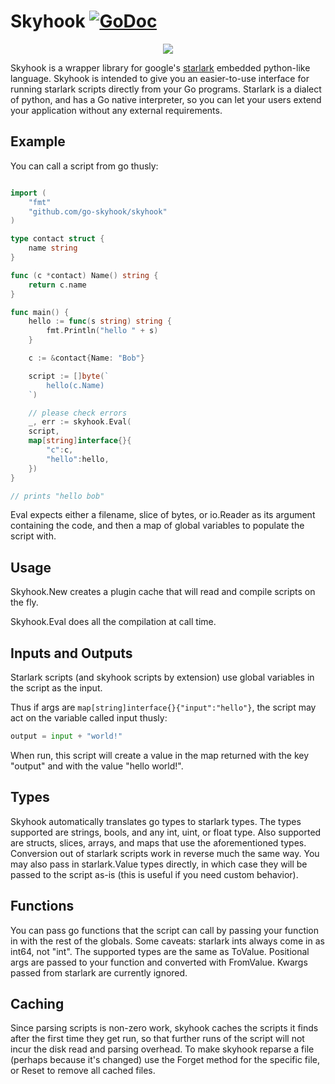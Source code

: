 # Skyhook [![GoDoc](https://godoc.org/github.com/go-skyhook/skyhook?status.svg)](https://godoc.org/github.com/go-skyhook/skyhook)

<p align="center"><img src="https://user-images.githubusercontent.com/3185864/49255912-57317500-f3fb-11e8-9854-f217105a7248.png"/></p>

Skyhook is a wrapper library for google's [starlark](https://github.com/google/starlark-go)
embedded python-like language. Skyhook is intended to give you an easier-to-use
interface for running starlark scripts directly from your Go programs.  Starlark
is a dialect of python, and has a Go native interpreter, so you can let your
users extend your application without any external requirements.

## Example

You can call a script from go thusly:

```go

import (
    "fmt"
    "github.com/go-skyhook/skyhook"
)

type contact struct {
    name string
}

func (c *contact) Name() string {
    return c.name
}

func main() {
    hello := func(s string) string { 
        fmt.Println("hello " + s)
    }

    c := &contact{Name: "Bob"}

    script := []byte(`
        hello(c.Name)
    `)

    // please check errors
    _, err := skyhook.Eval(
    script, 
    map[string]interface{}{
        "c":c, 
        "hello":hello,
    })
}

// prints "hello bob"
```

Eval expects either a filename, slice of bytes, or io.Reader as its argument containing the code, and then a map of global variables to populate the script with.

## Usage

Skyhook.New creates a plugin cache that will read and compile scripts on the fly.

Skyhook.Eval does all the compilation at call time.

## Inputs and Outputs

Starlark scripts (and skyhook scripts by extension) use global variables in the
script as the input.

Thus if args are `map[string]interface{}{"input":"hello"}`, the script may act
on the variable called input thusly:

```python
output = input + "world!"
```

When run, this script will create a value in the map returned with the
key "output" and with the value "hello world!".

## Types

Skyhook automatically translates go types to starlark types. The types supported
are strings, bools, and any int, uint, or float type.  Also supported are
structs, slices, arrays, and maps that use the aforementioned types. Conversion
out of starlark scripts work in reverse much the same way.  You may also pass in
starlark.Value types directly, in which case they will be passed to the script
as-is (this is useful if you need custom behavior).

## Functions

You can pass go functions that the script can call by passing your function in
with the rest of the globals. Some caveats: starlark ints always come in as
int64, not "int".  The supported types are the same as ToValue.  Positional args
are passed to your function and converted with FromValue. Kwargs passed from
starlark are currently ignored.

## Caching

Since parsing scripts is non-zero work, skyhook caches the scripts it finds
after the first time they get run, so that further runs of the script will not
incur the disk read and parsing overhead. To make skyhook reparse a file
(perhaps because it's changed) use the Forget method for the specific file, or
Reset to remove all cached files.